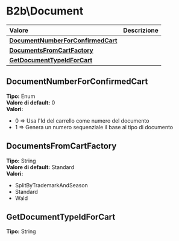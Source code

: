 # B2b\Document

| Valore | Descrizione |
| :--- | :--- |
| [**DocumentNumberForConfirmedCart**](b2bdocument.md#documentnumberforconfirmedcart) |  |
| [**DocumentsFromCartFactory**](b2bdocument.md#documentsfromcartfactory) |  |
| [**GetDocumentTypeIdForCart**](b2bdocument.md#getdocumenttypeidforcart) |  |

## DocumentNumberForConfirmedCart

**Tipo:** Enum  
**Valore di default:** 0  
**Valori:**

* 0 =&gt; Usa l'Id del carrello come numero del documento
* 1 =&gt; Genera un numero sequenziale il base al tipo di documento

## DocumentsFromCartFactory

**Tipo:** String  
**Valore di default:** Standard  
**Valori:**

* SplitByTrademarkAndSeason
* Standard
* Wald

## GetDocumentTypeIdForCart

**Tipo:** String
